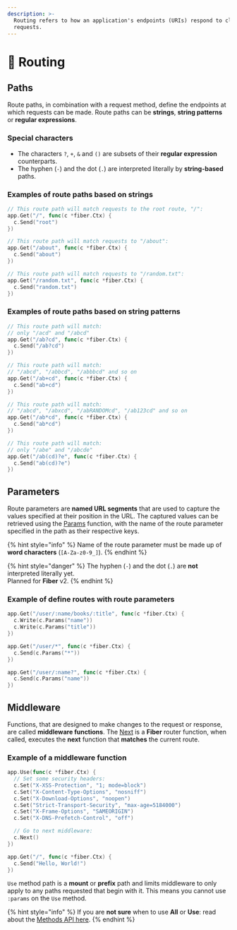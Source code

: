 ```yaml
---
description: >-
  Routing refers to how an application's endpoints (URIs) respond to client
  requests.
---
```


# 🔌  Routing

## Paths

Route paths, in combination with a request method, define the endpoints at which requests can be made. Route paths can be **strings**, **string patterns** or **regular expressions**.

### Special characters

* The characters `?`, `+`, `&` and `()` are subsets of their **regular expression** counterparts. 
* The hyphen \(`-`\) and the dot \(`.`\) are interpreted literally by **string-based** paths.

### Examples of route paths based on strings

```go
// This route path will match requests to the root route, "/":
app.Get("/", func(c *fiber.Ctx) {
  c.Send("root")
})

// This route path will match requests to "/about":
app.Get("/about", func(c *fiber.Ctx) {
  c.Send("about")
})

// This route path will match requests to "/random.txt":
app.Get("/random.txt", func(c *fiber.Ctx) {
  c.Send("random.txt")
})
```

### Examples of route paths based on string patterns

```go
// This route path will match: 
// only "/acd" and "/abcd"
app.Get("/ab?cd", func(c *fiber.Ctx) {
  c.Send("/ab?cd")
})

// This route path will match:
// "/abcd", "/abbcd", "/abbbcd" and so on
app.Get("/ab+cd", func(c *fiber.Ctx) {
  c.Send("ab+cd")
})

// This route path will match:
// "/abcd", "/abxcd", "/abRANDOMcd", "/ab123cd" and so on
app.Get("/ab*cd", func(c *fiber.Ctx) {
  c.Send("ab*cd")
})

// This route path will match:
// only "/abe" and "/abcde"
app.Get("/ab(cd)?e", func(c *fiber.Ctx) {
  c.Send("ab(cd)?e")
})
```

## Parameters

Route parameters are **named URL segments** that are used to capture the values specified at their position in the URL. The captured values can be retrieved using the [Params](https://fiber.wiki/context#params) function, with the name of the route parameter specified in the path as their respective keys.

{% hint style="info" %}
Name of the route parameter must be made up of **word characters** \(`[A-Za-z0-9_]`\).
{% endhint %}

{% hint style="danger" %}
The hyphen \(`-`\) and the dot \(`.`\) are **not** interpreted literally yet.  
Planned for **Fiber** v2.
{% endhint %}

### Example of define routes with route parameters

```go
app.Get("/user/:name/books/:title", func(c *fiber.Ctx) {
  c.Write(c.Params("name"))
  c.Write(c.Params("title"))
})

app.Get("/user/*", func(c *fiber.Ctx) {
  c.Send(c.Params("*"))
})

app.Get("/user/:name?", func(c *fiber.Ctx) {
  c.Send(c.Params("name"))
})
```

## Middleware

Functions, that are designed to make changes to the request or response, are called **middleware functions**. The [Next](https://github.com/gofiber/docs/tree/34729974f7d6c1d8363076e7e88cd71edc34a2ac/context/README.md#next) is a **Fiber** router function, when called, executes the **next** function that **matches** the current route.

### Example of a middleware function

```go
app.Use(func(c *fiber.Ctx) {
  // Set some security headers:
  c.Set("X-XSS-Protection", "1; mode=block")
  c.Set("X-Content-Type-Options", "nosniff")
  c.Set("X-Download-Options", "noopen")
  c.Set("Strict-Transport-Security", "max-age=5184000")
  c.Set("X-Frame-Options", "SAMEORIGIN")
  c.Set("X-DNS-Prefetch-Control", "off")

  // Go to next middleware:
  c.Next()
})

app.Get("/", func(c *fiber.Ctx) {
  c.Send("Hello, World!")
})
```

`Use` method path is a **mount** or **prefix** path and limits middleware to only apply to any paths requested that begin with it. This means you cannot use `:params` on the `Use` method.

{% hint style="info" %}
If you are **not sure** when to use **All** or **Use**: read about the [Methods API here](https://fiber.wiki/application#methods).
{% endhint %}


